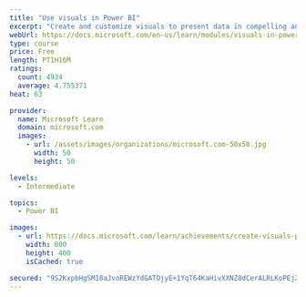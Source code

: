 ```yaml
---
title: "Use visuals in Power BI"
excerpt: "Create and customize visuals to present data in compelling and insightful ways."
webUrl: https://docs.microsoft.com/en-us/learn/modules/visuals-in-power-bi/
type: course
price: Free
length: PT1H16M
ratings:
  count: 4934
  average: 4.755371
heat: 63

provider:
  name: Microsoft Learn
  domain: microsoft.com
  images:
    - url: /assets/images/organizations/microsoft.com-50x50.jpg
      width: 50
      height: 50

levels:
  - Intermediate

topics:
  - Power BI

images:
  - url: https://docs.microsoft.com/learn/achievements/create-visuals-power-bi-desktop-social.png
    width: 800
    height: 400
    isCached: true

secured: "9S2KxpbHgSM18aJvoREWzYdGATOjyE+1YqT64KaHivXXNZ8dCerALRLKoPEjZFNFfUmN3lT3obHaV6GcxpqGAmyRE0a37l3oOvqeWJRHMtLL8aM/LE+3OVsG8HvmXEY2ycaVCLKFD9aSKNLR7qCJVtXvtwu7H5wuzjPy5h0kXC6laZNzSi7NSdU1utB4JiXnWB7xN3KC8nG52pB7WukFuNuqs3zmVxqAU19hcD2KkrIH+IifMZyx4in+Gwwis0cTQFzlVONVjpsHvF8MVkls78RnOq/4DHgpqpNSOyb/wyEIfYTi5IzWK/IpIGwExnb9yAP2CC3aI6SunzSXlsG54jwg455mv1wPqxQ8kBQRnfH6qPRRnxryAuUOBDZhiYz11VTRspe5iI05C4au8czQUmirBBlQaKzLjAME/vTMT0A=;NWyeBUG7dsVkW9jQm9C1iw=="
---
```


